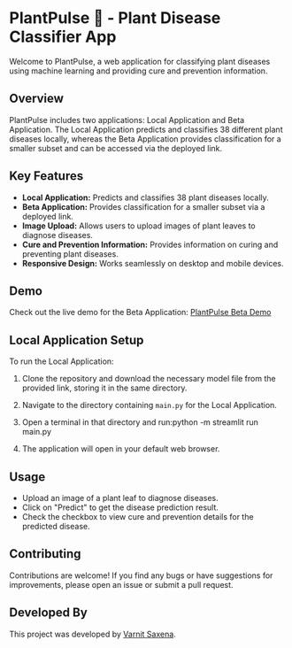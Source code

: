 # PlantPulse 🌱 - Plant Disease Classifier App

Welcome to PlantPulse, a web application for classifying plant diseases using machine learning and providing cure and prevention information.

## Overview

PlantPulse includes two applications: Local Application and Beta Application. The Local Application predicts and classifies 38 different plant diseases locally, whereas the Beta Application provides classification for a smaller subset and can be accessed via the deployed link.

## Key Features

- **Local Application:** Predicts and classifies 38 plant diseases locally.
- **Beta Application:** Provides classification for a smaller subset via a deployed link.
- **Image Upload:** Allows users to upload images of plant leaves to diagnose diseases.
- **Cure and Prevention Information:** Provides information on curing and preventing plant diseases.
- **Responsive Design:** Works seamlessly on desktop and mobile devices.

## Demo

Check out the live demo for the Beta Application: [PlantPulse Beta Demo](https://quiz-app-qkxt.onrender.com/)

## Local Application Setup

To run the Local Application:

1. Clone the repository and download the necessary model file from the provided link, storing it in the same directory.

2. Navigate to the directory containing `main.py` for the Local Application. 

3. Open a terminal in that directory and run:python -m streamlit run main.py

4. The application will open in your default web browser.

## Usage

- Upload an image of a plant leaf to diagnose diseases.
- Click on "Predict" to get the disease prediction result.
- Check the checkbox to view cure and prevention details for the predicted disease.

## Contributing

Contributions are welcome! If you find any bugs or have suggestions for improvements, please open an issue or submit a pull request.

## Developed By

This project was developed by [Varnit Saxena](https://github.com/varnitsaxena7).
